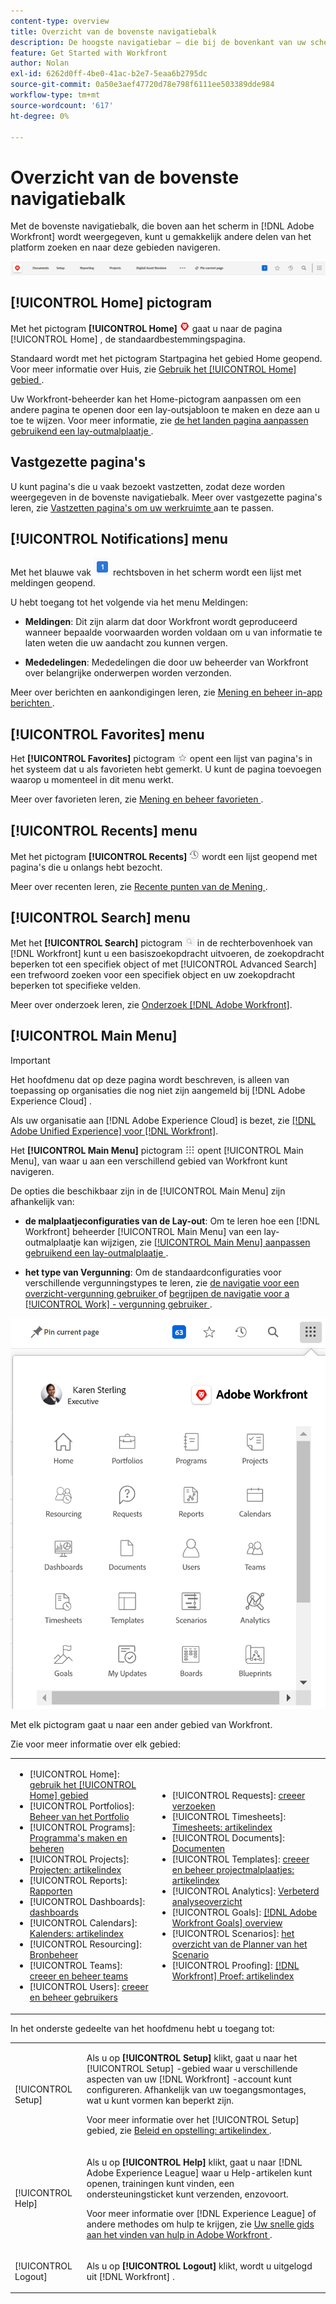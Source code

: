 ```yaml
---
content-type: overview
title: Overzicht van de bovenste navigatiebalk
description: De hoogste navigatiebar — die bij de bovenkant van uw scherm in  [!DNL Adobe Workfront]  verschijnt — staat u toe om gemakkelijk naar andere gebieden van het platform te vinden en te navigeren.
feature: Get Started with Workfront
author: Nolan
exl-id: 6262d0ff-4be0-41ac-b2e7-5eaa6b2795dc
source-git-commit: 0a50e3aef47720d78e798f6111ee503389dde984
workflow-type: tm+mt
source-wordcount: '617'
ht-degree: 0%

---
```


# Overzicht van de bovenste navigatiebalk

<!--Audited: 01/2024-->

Met de bovenste navigatiebalk, die boven aan het scherm in [!DNL Adobe Workfront] wordt weergegeven, kunt u gemakkelijk andere delen van het platform zoeken en naar deze gebieden navigeren.

![ Hoogste navigatiebar ](assets/global-navigation-bar.png)

## [!UICONTROL Home] pictogram

Met het pictogram **[!UICONTROL Home]** ![](assets/home-icon.png) gaat u naar de pagina [!UICONTROL Home] , de standaardbestemmingspagina.

Standaard wordt met het pictogram Startpagina het gebied Home geopend. Voor meer informatie over Huis, zie [ Gebruik het [!UICONTROL Home] gebied ](../../workfront-basics/using-home/using-the-home-area/use-the-home-area.md).

Uw Workfront-beheerder kan het Home-pictogram aanpassen om een andere pagina te openen door een lay-outsjabloon te maken en deze aan u toe te wijzen. Voor meer informatie, zie [ de het landen pagina aanpassen gebruikend een lay-outmalplaatje ](/help/quicksilver/administration-and-setup/customize-workfront/use-layout-templates/customize-landing-page.md).

## Vastgezette pagina&#39;s

U kunt pagina&#39;s die u vaak bezoekt vastzetten, zodat deze worden weergegeven in de bovenste navigatiebalk. Meer over vastgezette pagina&#39;s leren, zie [ Vastzetten pagina&#39;s om uw werkruimte ](../../workfront-basics/the-new-workfront-experience/pin-pages.md) aan te passen.

<!--
## [!UICONTROL Help] menu

The **[!UICONTROL Help]** menu allows you to search for help with a specific task, find more information on using [!DNL Workfront], view content related to the page you are currently on, or submit feedback about your experience.

To learn more about the Help menu, see [Access [!DNL Adobe Workfront] help](../../workfront-basics/navigate-workfront/workfront-navigation/access-workfront-help.md).
-->

## [!UICONTROL Notifications] menu

Met het blauwe vak ![](assets/notifications-icon.png) rechtsboven in het scherm wordt een lijst met meldingen geopend.

U hebt toegang tot het volgende via het menu Meldingen:

* **Meldingen**: Dit zijn alarm dat door Workfront wordt geproduceerd wanneer bepaalde voorwaarden worden voldaan om u van informatie te laten weten die uw aandacht zou kunnen vergen.

* **Mededelingen**: Mededelingen die door uw beheerder van Workfront over belangrijke onderwerpen worden verzonden.

Meer over berichten en aankondigingen leren, zie [ Mening en beheer in-app berichten ](../../workfront-basics/using-notifications/view-and-manage-in-app-notifications.md).

## [!UICONTROL Favorites] menu

Het **[!UICONTROL Favorites]** pictogram ![ Favorieten ](assets/favorites-icon-62x55.png) opent een lijst van pagina&#39;s in het systeem dat u als favorieten hebt gemerkt. U kunt de pagina toevoegen waarop u momenteel in dit menu werkt.

Meer over favorieten leren, zie [ Mening en beheer favorieten ](../../workfront-basics/navigate-workfront/recent-and-favorites/view-and-manage-favorites.md).

## [!UICONTROL Recents] menu

Met het pictogram **[!UICONTROL Recents]** ![[!UICONTROL Recents]](assets/recents-icon-40x43.png) wordt een lijst geopend met pagina&#39;s die u onlangs hebt bezocht.

Meer over recenten leren, zie [ Recente punten van de Mening ](../../workfront-basics/navigate-workfront/recent-and-favorites/view-recent-items.md).

## [!UICONTROL Search] menu

Met het **[!UICONTROL Search]** pictogram ![](assets/search-icon.png) in de rechterbovenhoek van [!DNL Workfront] kunt u een basiszoekopdracht uitvoeren, de zoekopdracht beperken tot een specifiek object of met [!UICONTROL Advanced Search] een trefwoord zoeken voor een specifiek object en uw zoekopdracht beperken tot specifieke velden.

Meer over onderzoek leren, zie [ Onderzoek  [!DNL Adobe Workfront]](../../workfront-basics/navigate-workfront/search/search-workfront.md).

## [!UICONTROL Main Menu]

>[!IMPORTANT]
>
>Het hoofdmenu dat op deze pagina wordt beschreven, is alleen van toepassing op organisaties die nog niet zijn aangemeld bij [!DNL Adobe Experience Cloud] .
>
> Als uw organisatie aan [!DNL Adobe Experience Cloud] is bezet, zie [[!DNL Adobe Unified Experience]  voor  [!DNL Workfront]](/help/quicksilver/workfront-basics/navigate-workfront/workfront-navigation/adobe-unified-experience.md).

Het **[!UICONTROL Main Menu]** pictogram ![ Belangrijkste Menu ](assets/main-menu-icon.png) opent [!UICONTROL Main Menu], van waar u aan een verschillend gebied van Workfront kunt navigeren.

De opties die beschikbaar zijn in de [!UICONTROL Main Menu] zijn afhankelijk van:

* **de malplaatjeconfiguraties van de Lay-out**: Om te leren hoe een [!DNL Workfront] beheerder [!UICONTROL Main Menu] van een lay-outmalplaatje kan wijzigen, zie [ [!UICONTROL Main Menu] aanpassen gebruikend een lay-outmalplaatje ](../../administration-and-setup/customize-workfront/use-layout-templates/customize-main-menu.md).

* **het type van Vergunning**: Om de standaardconfiguraties voor verschillende vergunningstypes te leren, zie [ de navigatie voor een overzicht-vergunning gebruiker ](../../workfront-basics/navigate-workfront/workfront-navigation/reviewer-global-navigation-bar.md) of [ begrijpen de navigatie voor a [!UICONTROL Work] - vergunning gebruiker ](../../workfront-basics/navigate-workfront/workfront-navigation/worker-global-navigation-bar.md).

![ Belangrijkste menuopties ](assets/main-menu-options-350x481.png)

Met elk pictogram gaat u naar een ander gebied van Workfront.

Zie voor meer informatie over elk gebied:

<!--
<p data-mc-conditions="QuicksilverOrClassic.Draft mode">(NOTE: Update screenshot and add icons for new products/features.)</p>
-->

<table style="table-layout:auto"> 
 <col> 
 <col> 
 <tbody> 
  <tr> 
   <td> 
    <ul> 
     <li>[!UICONTROL Home]: <a href="../../workfront-basics/using-home/using-the-home-area/use-the-home-area.md" class="MCXref xref"> gebruik het [!UICONTROL Home] gebied </a></li> 
     <li>[!UICONTROL Portfolios]: <a href="../../manage-work/portfolios/portfolio-management-overview.md" class="MCXref xref"> Beheer van het Portfolio </a></li> 
     <li>[!UICONTROL Programs]: <a href="../../manage-work/portfolios/create-and-manage-programs/create-and-manage-programs.md" class="MCXref xref"> Programma's maken en beheren </a></li> 
     <li>[!UICONTROL Projects]: <a href="../../manage-work/projects/projects-overview.md" class="MCXref xref"> Projecten: artikelindex </a></li> 
     <li>[!UICONTROL Reports]: <a href="../../reports-and-dashboards/reports/reports-overview.md" class="MCXref xref"> Rapporten </a></li> 
     <li>[!UICONTROL Dashboards]: <a href="../../reports-and-dashboards/dashboards/dashboards-overview.md" class="MCXref xref"> dashboards </a></li> 
     <li>[!UICONTROL Calendars]: <a href="../../reports-and-dashboards/reports/calendars/calendars.md" class="MCXref xref"> Kalenders: artikelindex </a></li> 
     <li>[!UICONTROL Resourcing]: <a href="../../resource-mgmt/resource-mgmt-overview/resource-management-overview.md" class="MCXref xref"> Bronbeheer </a></li> 
     <li>[!UICONTROL Teams]: <a href="../../people-teams-and-groups/create-and-manage-teams/create-and-mange-teams.md" class="MCXref xref"> creeer en beheer teams </a></li> 
     <li>[!UICONTROL Users]: <a href="../../administration-and-setup/add-users/create-and-manage-users/create-and-manage-users.md" class="MCXref xref"> creeer en beheer gebruikers </a></li> 
    </ul> </td> 
   <td> 
    <ul> 
     <li>[!UICONTROL Requests]: <a href="../../manage-work/requests/create-requests/create-requests.md" class="MCXref xref"> creeer verzoeken </a></li> 
     <li>[!UICONTROL Timesheets]: <a href="../../timesheets/timesheets-all.md" class="MCXref xref"> Timesheets: artikelindex </a></li> 
     <li>[!UICONTROL Documents]: <a href="../../documents/documents-overview.md" class="MCXref xref"> Documenten </a></li> 
     <li>[!UICONTROL Templates]: <a href="../../manage-work/projects/create-and-manage-templates/create-manage-templates.md" class="MCXref xref"> creeer en beheer projectmalplaatjes: artikelindex </a></li> 
     <li>[!UICONTROL Analytics]: <a href="../../enhanced-analytics/enhanced-analytics-overview.md" class="MCXref xref"> Verbeterd analyseoverzicht </a></li> 
     <li>[!UICONTROL Goals]: <a href="../../workfront-goals/goal-management/wf-goals-overview.md" class="MCXref xref">[!DNL Adobe Workfront Goals] overview </a></li> 
     <li>[!UICONTROL Scenarios]: <a href="../../scenario-planner/scenario-planner-overview.md" class="MCXref xref"> het overzicht van de Planner van het Scenario </a></li> 
     <li>[!UICONTROL Proofing]: <a href="../../workfront-proof/workfront-proof.md" class="MCXref xref">[!DNL Workfront] Proef: artikelindex </a></li> 
    </ul> </td> 
  </tr> 
 </tbody> 
</table>

In het onderste gedeelte van het hoofdmenu hebt u toegang tot:

<table style="table-layout:auto"> 
 <col> 
 <col> 
 <tbody> 
  <tr> 
   <td> <p class="bold">[!UICONTROL Setup]</p> </td> 
   <td> <p>Als u op <b>[!UICONTROL Setup]</b> klikt, gaat u naar het [!UICONTROL Setup] -gebied waar u verschillende aspecten van uw [!DNL Workfront] -account kunt configureren. Afhankelijk van uw toegangsmontages, wat u kunt vormen kan beperkt zijn.</p> <p>Voor meer informatie over het [!UICONTROL Setup] gebied, zie <a href="../../administration-and-setup/administration-and-setup.md" class="MCXref xref"> Beleid en opstelling: artikelindex </a>.</p> </td> 
  </tr> 
  <tr> 
   <td> <p class="bold">[!UICONTROL Help]</p> </td> 
   <td> <p>Als u op <b>[!UICONTROL Help]</b> klikt, gaat u naar [!DNL Adobe Experience League] waar u Help-artikelen kunt openen, trainingen kunt vinden, een ondersteuningsticket kunt verzenden, enzovoort.</p> <p>Voor meer informatie over [!DNL Experience League] of andere methodes om hulp te krijgen, zie <a href="../../workfront-basics/tips-tricks-and-troubleshooting/guide-for-help-in-workfront.md" class="MCXref xref"> Uw snelle gids aan het vinden van hulp in Adobe Workfront </a>.</p> </td> 
  </tr>

<tr> 
   <td> <p class="bold">[!UICONTROL Logout]</p> </td> 
   <td>Als u op <b>[!UICONTROL Logout]</b> klikt, wordt u uitgelogd uit [!DNL Workfront] .</td> 
  </tr> 
 </tbody> 
</table>

